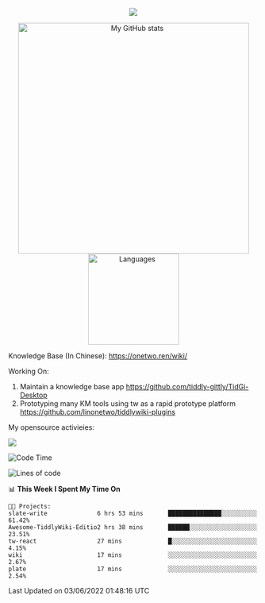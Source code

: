 <a href="https://github.com/linonetwo">
    <p align="center">
        <img src="https://github-profile-trophy.vercel.app/?username=linonetwo&column=7&theme=onedark"/>
    </p>
</a>
<a align="center" href="https://github.com/linonetwo">
  <p align="center">
    <img src="https://github-readme-stats.vercel.app/api?username=linonetwo&show_icons=true&count_private=true" alt="My GitHub stats" width="465"/>
    <img src="https://github-readme-stats.vercel.app/api/top-langs/?username=linonetwo&layout=compact&langs_count=10" alt="Languages" height="183">
  </p>
</a>

Knowledge Base (In Chinese): https://onetwo.ren/wiki/

Working On: 

1. Maintain a knowledge base app https://github.com/tiddly-gittly/TidGi-Desktop
1. Prototyping many KM tools using tw as a rapid prototype platform https://github.com/linonetwo/tiddlywiki-plugins

My opensource activieies:

![](https://visitor-badge.glitch.me/badge?page_id=linonetwo.linonetwo)

<!--START_SECTION:waka-->
![Code Time](http://img.shields.io/badge/Code%20Time-0%20secs-blue)

![Lines of code](https://img.shields.io/badge/From%20Hello%20World%20I%27ve%20Written-2%20Million%20lines%20of%20code-blue)

📊 **This Week I Spent My Time On** 

```text
🐱‍💻 Projects: 
slate-write              6 hrs 53 mins       ███████████████░░░░░░░░░░   61.42% 
Awesome-TiddlyWiki-Editio2 hrs 38 mins       ██████░░░░░░░░░░░░░░░░░░░   23.51% 
tw-react                 27 mins             █░░░░░░░░░░░░░░░░░░░░░░░░   4.15% 
wiki                     17 mins             ░░░░░░░░░░░░░░░░░░░░░░░░░   2.67% 
plate                    17 mins             ░░░░░░░░░░░░░░░░░░░░░░░░░   2.54%

```


 Last Updated on 03/06/2022 01:48:16 UTC
<!--END_SECTION:waka-->
